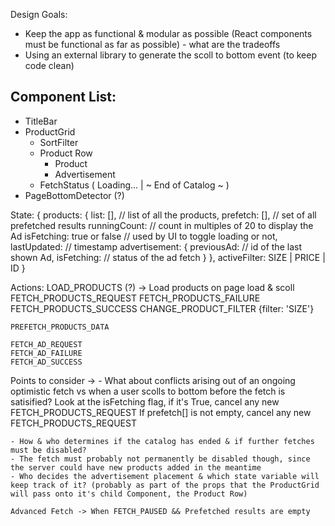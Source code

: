 Design Goals: 

- Keep the app as functional & modular as possible (React components must be functional as far as possible) - what are the tradeoffs
- Using an external library to generate the scoll to bottom event (to keep code clean)



Component List: 
------------------------
- TitleBar  
- ProductGrid
    - SortFilter
    - Product Row
        - Product
        - Advertisement 
    - FetchStatus ( Loading... | ~ End of Catalog ~ )
- PageBottomDetector (?)


State:
{
    products: {
        list: [], //  list of all the products,
        prefetch: [], // set of all prefetched results
        runningCount:  //  count in multiples of 20 to display the Ad
        isFetching: true or false // used by UI to toggle loading or not,
        lastUpdated: // timestamp
        advertisement: {
            previousAd: // id of the last shown Ad,
            isFetching: // status of the ad fetch
        }
    },
    activeFilter: SIZE | PRICE | ID
}

Actions: 
    LOAD_PRODUCTS (?) -> Load products on page load & scoll
    FETCH_PRODUCTS_REQUEST
    FETCH_PRODUCTS_FAILURE
    FETCH_PRODUCTS_SUCCESS
    CHANGE_PRODUCT_FILTER {filter: 'SIZE'}

    PREFETCH_PRODUCTS_DATA

    FETCH_AD_REQUEST
    FETCH_AD_FAILURE
    FETCH_AD_SUCCESS

Points to consider -> 
    - What about conflicts arising out of an ongoing optimistic fetch vs when a user scolls to bottom before the fetch is satisified?
            Look at the isFetching flag, if it's True, cancel any new FETCH_PRODUCTS_REQUEST
            If prefetch[] is not empty, cancel any new FETCH_PRODUCTS_REQUEST

    - How & who determines if the catalog has ended & if further fetches must be disabled? 
    - The fetch must probably not permanently be disabled though, since the server could have new products added in the meantime
    - Who decides the advertisement placement & which state variable will keep track of it? (probably as part of the props that the ProductGrid will pass onto it's child Component, the Product Row)

    Advanced Fetch -> When FETCH_PAUSED && Prefetched results are empty